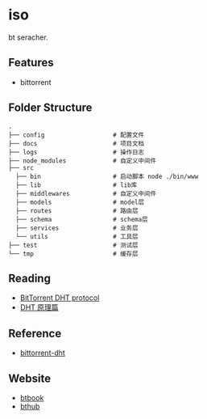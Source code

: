# iso
bt seracher.

## Features
- bittorrent

## Folder Structure
```
.
├── config                   # 配置文件
├── docs                     # 项目文档
├── logs                     # 操作日志
├── node_modules             # 自定义中间件
├── src
  ├── bin                    # 启动脚本 node ./bin/www
  ├── lib                    # lib库
  ├── middlewares            # 自定义中间件
  ├── models                 # model层
  ├── routes                 # 路由层
  ├── schema                 # schema层
  ├── services               # 业务层
  └── utils                  # 工具层
├── test                     # 测试层
└── tmp                      # 缓存层
```

## Reading
- [BitTorrent DHT protocol](http://www.bittorrent.org/beps/bep_0005.html)
- [DHT 原理篇](https://github.com/shiyanhui/dht/wiki/%E3%80%90%E4%B8%80%E6%AD%A5%E4%B8%80%E6%AD%A5%E6%95%99%E4%BD%A0%E5%86%99BT%E7%A7%8D%E5%AD%90%E5%97%85%E6%8E%A2%E5%99%A8%E3%80%91%E5%8E%9F%E7%90%86%E7%AF%87)

## Reference
- [bittorrent-dht](https://github.com/webtorrent/bittorrent-dht)

## Website
- [btbook](http://www.btwhat.info)
- [bthub](http://bthub.io)
